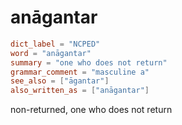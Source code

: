 # anāgantar

``` toml
dict_label = "NCPED"
word = "anāgantar"
summary = "one who does not return"
grammar_comment = "masculine a"
see_also = ["āgantar"]
also_written_as = ["anāgantar"]
```

non\-returned, one who does not return

